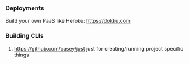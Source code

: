 ### Deployments 
Build your own PaaS like Heroku: https://dokku.com

### Building CLIs    
1. https://github.com/casey/just just for creating/running project specific things
